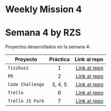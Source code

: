 # Weekly Mission 4

# Semana 4 by RZS

Proyectos desarrollados en la semana 4:

| Proyecto | Práctica | Link al repo |
| ------------- |:-------------:| -----:|
|`fizzbuzz`|1|[Link al repo](https://github.com/Ingrzs/visual_partner)|
|`PR`|2|[Link al repo](https://github.com/Ingrzs/fizzbuzz)|
|`Code Challenge`|3, 4, 5|[Link al repo](https://github.com/Ingrzs/Visual_Thinking_API)|
|`Trello`|6|[Link al repo](https://github.com/Ingrzs/TrelloJS)|
|`Trello JS Fork`|7|[Link al repo](https://github.com/Ingrzs/trello)|